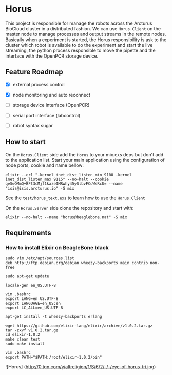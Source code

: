 Horus
=====

This project is responsible for manage the robots across the Arcturus BioCloud cluster in a distributed fashion.
We can use `Horus.Client` on the master node to manage processes and output streams in the remote nodes.
Basically when a experiment is started, the Horus responsibility is ask to the cluster which robot is available to do the experiment and start the live streaming, the python process responsible to move the pipette and the interface with the OpenPCR storage device.


## Feature Roadmap

  - [x] external process control
  - [x] node monitoring and auto reconnect
  - [ ] storage device interface (OpenPCR)
  - [ ] serial port interface (labcontrol)
  - [ ] robot syntax sugar
  

## How to start
On the `Horus.Client` side add the `Horus` to your mix.exs deps but don't add to the application list. Start your main application using the configuration of node ports, cookie and name bellow:

    elixir --erl "-kernel inet_dist_listen_min 9100 -kernel inet_dist_listen_max 9115" --no-halt --cookie qeSwOMmQ+BFt3cMjf1kazeIMRwhy45ySlbvFCuWsRcU= --name "isis@isis.arcturus.io" -S mix
    
See the `test/horus_text.exs` to learn how to use the `Horus.Client`
    
On the `Horus.Server` side clone the repository and start with:

    elixir --no-halt --name "horus@beaglebone.nat" -S mix
  

## Requirements

### How to install Elixir on BeagleBone black
    
    sudo vim /etc/apt/sources.list
    deb http://ftp.debian.org/debian wheezy-backports main contrib non-free

    sudo apt-get update

    locale-gen en_US.UTF-8

    vim .bashrc
    export LANG=en_US.UTF-8
    export LANGUAGE=en_US:en
    export LC_ALL=en_US.UTF-8

    apt-get install -t wheezy-backports erlang

    wget https://github.com/elixir-lang/elixir/archive/v1.0.2.tar.gz
    tar -zxvf v1.0.2.tar.gz
    cd elixir-1.0.2
    make clean test
    sudo make install

    vim .bashrc
    export PATH="$PATH:/root/elixir-1.0.2/bin"
    
![Horus] (http://0.tqn.com/y/altreligion/1/S/6/2/-/-/eye-of-horus-tri.jpg)
    
